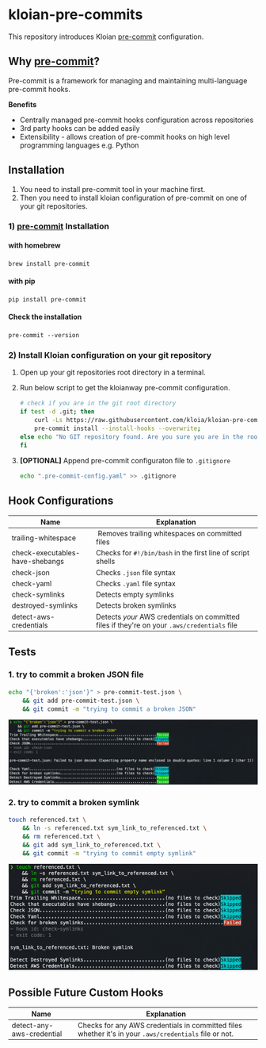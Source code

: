# kloian-pre-commits
This repository introduces Kloian [pre-commit](https://github.com/pre-commit/pre-commit) configuration. 

## Why [pre-commit](https://pre-commit.com/)?

Pre-commit is a framework for managing and maintaining multi-language pre-commit hooks.

**Benefits**
- Centrally managed pre-commit hooks configuration across repositories
- 3rd party hooks can be added easily
- Extensibility - allows creation of pre-commit hooks on high level programming languages e.g. Python
## Installation
1. You need to install pre-commit tool in your machine first. 
2. Then you need to install kloian configuration of pre-commit on one of your git repositories. 

### 1) [pre-commit](https://pre-commit.com/) Installation


#### with homebrew
`brew install pre-commit`

#### with pip

`pip install pre-commit`


#### Check the installation

`pre-commit --version`

### 2) Install Kloian configuration on your git repository

1. Open up your git repositories root directory in a terminal.

2. Run below script to get the kloianway pre-commit configuration.
    ```bash
    # check if you are in the git root directory 
    if test -d .git; then 
        curl -Ls https://raw.githubusercontent.com/kloia/kloian-pre-commits/main/.pre-commit-config.yaml --output .pre-commit-config.yaml;
        pre-commit install --install-hooks --overwrite; 
    else echo "No GIT repository found. Are you sure you are in the root .git directory?"; 
    fi
    ```
3. **[OPTIONAL]** Append pre-commit configuraton file to `.gitignore`
    ```bash
    echo ".pre-commit-config.yaml" >> .gitignore
    ```

## Hook Configurations
| Name | Explanation | 
|--|--| 
| trailing-whitespace | Removes trailing whitespaces on committed files| 
| check-executables-have-shebangs | Checks for `#!/bin/bash` in the first line of script shells| 
| check-json | Checks `.json` file syntax | 
| check-yaml | Checks `.yaml` file syntax | 
| check-symlinks | Detects empty symlinks | 
| destroyed-symlinks | Detects broken symlinks | 
| detect-aws-credentials | Detects _your_ AWS credentials on committed files if they're on your `.aws/credentials` file | 

## Tests
### 1. try to commit a broken JSON file

```bash
echo "{'broken':'json'}" > pre-commit-test.json \
    && git add pre-commit-test.json \
    && git commit -m "trying to commit a broken JSON"
```
![](assets/broken_json_commit_output.png)

### 2. try to commit a  broken symlink
```bash
touch referenced.txt \
    && ln -s referenced.txt sym_link_to_referenced.txt \
    && rm referenced.txt \
    && git add sym_link_to_referenced.txt \
    && git commit -m "trying to commit empty symlink"
```
![](assets/broken_symlink_commit_output.png)

## Possible Future Custom Hooks
|Name|Explanation|
|--|--|
|detect-any-aws-credential|Checks for any AWS credentials in committed files whether it's in your `.aws/credentials` file or not. |
